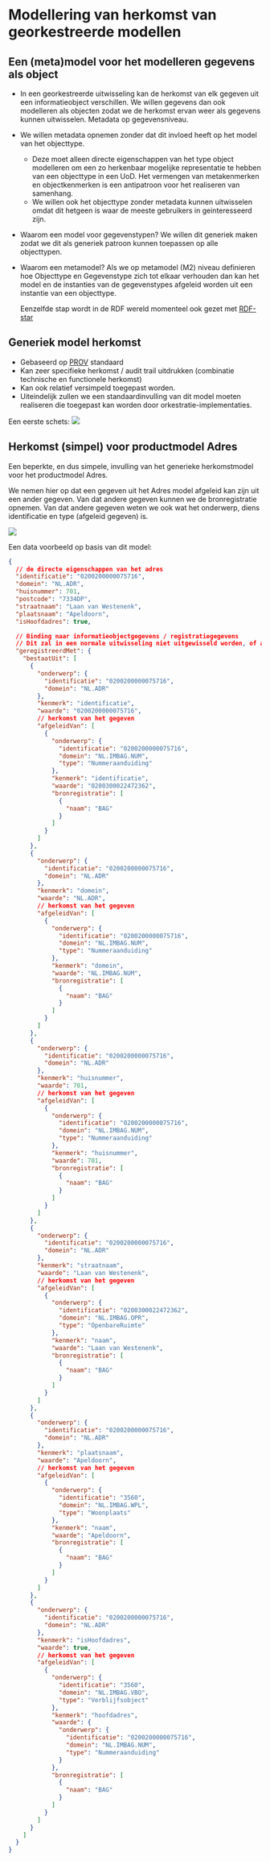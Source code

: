 # Modellering van herkomst van georkestreerde modellen

## Een (meta)model voor het modelleren gegevens als object

* In een georkestreerde uitwisseling kan de herkomst van elk gegeven uit een informatieobject verschillen. We willen gegevens dan ook modelleren als objecten zodat we de herkomst ervan weer als gegevens kunnen uitwisselen. Metadata op gegevensniveau.
* We willen metadata opnemen zonder dat dit invloed heeft op het model van het objecttype.
  * Deze moet alleen directe eigenschappen van het type object modelleren om een zo herkenbaar mogelijke representatie te hebben van een objecttype in een UoD. Het vermengen van metakenmerken en objectkenmerken is een antipatroon voor het realiseren van samenhang.
  * We willen ook het objecttype zonder metadata kunnen uitwisselen omdat dit hetgeen is waar de meeste gebruikers in geinteresseerd zijn.
* Waarom een model voor gegevenstypen? We willen dit generiek maken zodat we dit als generiek patroon kunnen toepassen op alle objecttypen.
* Waarom een metamodel? Als we op metamodel (M2) niveau definieren hoe Objecttype en Gegevenstype zich tot elkaar verhouden dan kan het model en de instanties van de gegevenstypes afgeleid worden uit een instantie van een objecttype.
  
  Eenzelfde stap wordt in de RDF wereld momenteel ook gezet met [RDF-star](https://w3c.github.io/rdf-star/cg-spec)

## Generiek model herkomst

* Gebaseerd op [PROV](https://www.w3.org/TR/prov-overview/) standaard
* Kan zeer specifieke herkomst / audit trail uitdrukken (combinatie technische en functionele herkomst)
* Kan ook relatief versimpeld toegepast worden.
* Uiteindelijk zullen we een standaardinvulling van dit model moeten realiseren die toegepast kan worden door orkestratie-implementaties.

Een eerste schets:
![](./media/herkomst/herkomst-generiek.drawio.png)


## Herkomst (simpel) voor productmodel Adres

Een beperkte, en dus simpele, invulling van het generieke herkomstmodel voor het productmodel Adres.

We nemen hier op dat een gegeven uit het Adres model afgeleid kan zijn uit een ander gegeven. 
Van dat andere gegeven kunnen we de bronregistratie opnemen.
Van dat andere gegeven weten we ook wat het onderwerp, diens identificatie en type (afgeleid gegeven) is.

![](./media/herkomst/adres-herkomst.drawio.png)

Een data voorbeeld op basis van dit model:

```json
{
  // de directe eigenschappen van het adres
  "identificatie": "0200200000075716",
  "domein": "NL.ADR",
  "huisnummer": 701,
  "postcode": "7334DP",
  "straatnaam": "Laan van Westenenk",
  "plaatsnaam": "Apeldoorn",
  "isHoofdadres": true,

  // Binding naar informatieobjectgegevens / registratiegegevens
  // Dit zal in een normale uitwisseling niet uitgewisseld worden, of apart opvraagbaar zijn.
  "geregistreerdMet": {
    "bestaatUit": [
      {
        "onderwerp": {
          "identificatie": "0200200000075716",
          "domein": "NL.ADR"
        },
        "kenmerk": "identificatie",
        "waarde": "0200200000075716",
        // herkomst van het gegeven
        "afgeleidVan": [
          {
            "onderwerp": {
              "identificatie": "0200200000075716",
              "domein": "NL.IMBAG.NUM",
              "type": "Nummeraanduiding" 
            },
            "kenmerk": "identificatie",
            "waarde": "0200300022472362",
            "bronregistratie": [
              {
                "naam": "BAG"
              }
            ]
          }
        ]
      },
      {
        "onderwerp": {
          "identificatie": "0200200000075716",
          "domein": "NL.ADR"
        },
        "kenmerk": "domein",
        "waarde": "NL.ADR",
        // herkomst van het gegeven
        "afgeleidVan": [
          {
            "onderwerp": {
              "identificatie": "0200200000075716",
              "domein": "NL.IMBAG.NUM",
              "type": "Nummeraanduiding" 
            },
            "kenmerk": "domein",
            "waarde": "NL.IMBAG.NUM",
            "bronregistratie": [
              {
                "naam": "BAG"
              }
            ]
          }
        ]
      },
      {
        "onderwerp": {
          "identificatie": "0200200000075716",
          "domein": "NL.ADR"
        },
        "kenmerk": "huisnummer",
        "waarde": 701,
        // herkomst van het gegeven
        "afgeleidVan": [
          {
            "onderwerp": {
              "identificatie": "0200200000075716",
              "domein": "NL.IMBAG.NUM",
              "type": "Nummeraanduiding" 
            },
            "kenmerk": "huisnummer",
            "waarde": 701,
            "bronregistratie": [
              {
                "naam": "BAG"
              }
            ]
          }
        ]
      },
      {
        "onderwerp": {
          "identificatie": "0200200000075716",
          "domein": "NL.ADR"
        },
        "kenmerk": "straatnaam",
        "waarde": "Laan van Westenenk",
        // herkomst van het gegeven
        "afgeleidVan": [
          {
            "onderwerp": {
              "identificatie": "0200300022472362",
              "domein": "NL.IMBAG.OPR",
              "type": "OpenbareRuimte" 
            },
            "kenmerk": "naam",
            "waarde": "Laan van Westenenk",
            "bronregistratie": [
              {
                "naam": "BAG"
              }
            ]
          }
        ]
      },
      {
        "onderwerp": {
          "identificatie": "0200200000075716",
          "domein": "NL.ADR"
        },
        "kenmerk": "plaatsnaam",
        "waarde": "Apeldoorn",
        // herkomst van het gegeven
        "afgeleidVan": [
          {
            "onderwerp": {
              "identificatie": "3560",
              "domein": "NL.IMBAG.WPL",
              "type": "Woonplaats" 
            },
            "kenmerk": "naam",
            "waarde": "Apeldoorn",
            "bronregistratie": [
              {
                "naam": "BAG"
              }
            ]
          }
        ]
      },
      {
        "onderwerp": {
          "identificatie": "0200200000075716",
          "domein": "NL.ADR"
        },
        "kenmerk": "isHoofdadres",
        "waarde": true,
        // herkomst van het gegeven
        "afgeleidVan": [
          {
            "onderwerp": {
              "identificatie": "3560",
              "domein": "NL.IMBAG.VBO",
              "type": "Verblijfsobject" 
            },
            "kenmerk": "hoofdadres",
            "waarde": {
              "onderwerp": {
                "identificatie": "0200200000075716",
                "domein": "NL.IMBAG.NUM",
                "type": "Nummeraanduiding"
              }
            },
            "bronregistratie": [
              {
                "naam": "BAG"
              }
            ]
          }
        ]
      }
    ]
  }
}
```
